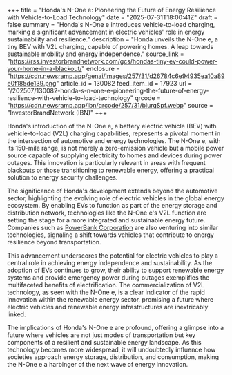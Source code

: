 +++
title = "Honda's N-One e: Pioneering the Future of Energy Resilience with Vehicle-to-Load Technology"
date = "2025-07-31T18:00:41Z"
draft = false
summary = "Honda's N-One e introduces vehicle-to-load charging, marking a significant advancement in electric vehicles' role in energy sustainability and resilience."
description = "Honda unveils the N-One e, a tiny BEV with V2L charging, capable of powering homes. A leap towards sustainable mobility and energy independence."
source_link = "https://rss.investorbrandnetwork.com/gcs/hondas-tiny-ev-could-power-your-home-in-a-blackout/"
enclosure = "https://cdn.newsramp.app/genai/images/257/31/d26784c6e94935ea10a89e0f185de139.png"
article_id = 130082
feed_item_id = 17923
url = "/202507/130082-honda-s-n-one-e-pioneering-the-future-of-energy-resilience-with-vehicle-to-load-technology"
qrcode = "https://cdn.newsramp.app/ibn/qrcode/257/31/blurqSpf.webp"
source = "InvestorBrandNetwork (IBN)"
+++

<p>Honda's introduction of the N-One e, a battery electric vehicle (BEV) with vehicle-to-load (V2L) charging capabilities, represents a pivotal moment in the intersection of automotive and energy technologies. The N-One e, with its 150-mile range, is not merely a zero-emission vehicle but a mobile power source capable of supplying electricity to homes and devices during power outages. This innovation is particularly relevant in areas with frequent blackouts or those transitioning to renewable energy, offering a practical solution to energy security challenges.</p><p>The significance of Honda's development extends beyond the automotive sector, highlighting the evolving role of electric vehicles in the global energy ecosystem. By enabling EVs to function as part of the energy storage and distribution network, technologies like the N-One e's V2L function are setting the stage for a more integrated and sustainable energy future. Companies such as <a href='https://www.powerbankcorporation.com' rel='nofollow' target='_blank'>PowerBank Corporation</a> are also venturing into similar technologies, signaling a shift towards vehicles that contribute to energy resilience beyond transportation.</p><p>This advancement underscores the potential for electric vehicles to play a central role in achieving energy independence and sustainability. As the adoption of EVs continues to grow, their ability to support renewable energy systems and provide emergency power during outages exemplifies the multifaceted benefits of electrification. The commercialization of V2L technology, as seen with the N-One e, is a clear indicator of the rapid innovation within the renewable energy sector, promising a future where electric vehicles and renewable energy infrastructures are inextricably linked.</p><p>The implications of Honda's N-One e are profound, offering a glimpse into a future where vehicles are not just modes of transportation but key components of a resilient and sustainable energy landscape. As this technology becomes more widespread, it will undoubtedly influence how societies approach energy storage, distribution, and consumption, making the N-One e a harbinger of the next wave of energy innovation.</p>